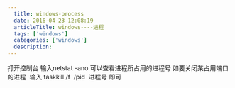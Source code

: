 ```yaml
---
  title: windows-process
  date: 2016-04-23 12:08:19
  articleTitle: windows----进程
  tags: ['windows']
  categories: ['windows']
  description:
---
```



打开控制台
输入netstat -ano 可以查看进程所占用的进程号
如要关闭某占用端口的进程  输入 taskkill /f  /pid  进程号 即可



